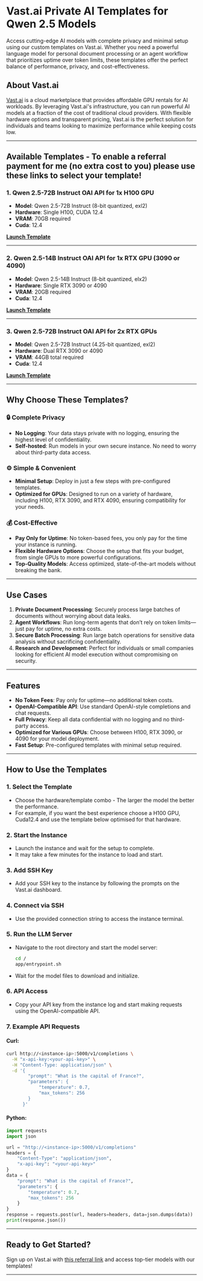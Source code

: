 # Vast.ai Private AI Templates for Qwen 2.5 Models

Access cutting-edge AI models with complete privacy and minimal setup using our custom templates on Vast.ai. Whether you need a powerful language model for personal document processing or an agent workflow that prioritizes uptime over token limits, these templates offer the perfect balance of performance, privacy, and cost-effectiveness.
## About Vast.ai

[Vast.ai](https://cloud.vast.ai/?ref_id=167881) is a cloud marketplace that provides affordable GPU rentals for AI workloads. By leveraging Vast.ai's infrastructure, you can run powerful AI models at a fraction of the cost of traditional cloud providers. With flexible hardware options and transparent pricing, Vast.ai is the perfect solution for individuals and teams looking to maximize performance while keeping costs low.

---

## Available Templates - To enable a referral payment for me (no extra cost to you) please use these links to select your template!

### 1. Qwen 2.5-72B Instruct OAI API for 1x H100 GPU
- **Model**: Qwen 2.5-72B Instruct (8-bit quantized, exl2)
- **Hardware**: Single H100, CUDA 12.4
- **VRAM**: 70GB required
- **Cuda**: 12.4

[**Launch Template**](https://cloud.vast.ai/?ref_id=167881&template_id=581b0df498f0062ba1449630e4646e4a)

---

### 2. Qwen 2.5-14B Instruct OAI API for 1x RTX GPU (3090 or 4090)
- **Model**: Qwen 2.5-14B Instruct (8-bit quantized, elx2)
- **Hardware**: Single RTX 3090 or 4090
- **VRAM**: 20GB required
- **Cuda**: 12.4

[**Launch Template**](https://cloud.vast.ai/?ref_id=167881&template_id=49097547d4e3219247f395358f5993f6)

---

### 3. Qwen 2.5-72B Instruct OAI API for 2x RTX GPUs
- **Model**: Qwen 2.5-72B Instruct (4.25-bit quantized, exl2)
- **Hardware**: Dual RTX 3090 or 4090
- **VRAM**: 44GB total required
- **Cuda**: 12.4

[**Launch Template**](https://cloud.vast.ai/?ref_id=167881&template_id=02f5a7ee57f6e9aece4c4d6b8b6748c7)

--- 

## Why Choose These Templates?

### 🔒 Complete Privacy
- **No Logging**: Your data stays private with no logging, ensuring the highest level of confidentiality.
- **Self-hosted**: Run models in your own secure instance. No need to worry about third-party data access.

### ⚙️ Simple & Convenient
- **Minimal Setup**: Deploy in just a few steps with pre-configured templates.
- **Optimized for GPUs**: Designed to run on a variety of hardware, including H100, RTX 3090, and RTX 4090, ensuring compatibility for your needs.

### 💰 Cost-Effective
- **Pay Only for Uptime**: No token-based fees, you only pay for the time your instance is running.
- **Flexible Hardware Options**: Choose the setup that fits your budget, from single GPUs to more powerful configurations.
- **Top-Quality Models**: Access optimized, state-of-the-art models without breaking the bank.

---

## Use Cases

1. **Private Document Processing**: Securely process large batches of documents without worrying about data leaks.
2. **Agent Workflows**: Run long-term agents that don’t rely on token limits—just pay for uptime, no extra costs.
3. **Secure Batch Processing**: Run large batch operations for sensitive data analysis without sacrificing confidentiality.
5. **Research and Development**: Perfect for individuals or small companies looking for efficient AI model execution without compromising on security.

---

## Features

- **No Token Fees**: Pay only for uptime—no additional token costs.
- **OpenAI-Compatible API**: Use standard OpenAI-style completions and chat requests.
- **Full Privacy**: Keep all data confidential with no logging and no third-party access.
- **Optimized for Various GPUs**: Choose between H100, RTX 3090, or 4090 for your model deployment.
- **Fast Setup**: Pre-configured templates with minimal setup required.

---

## How to Use the Templates

### 1. **Select the Template**
   - Choose the hardware/template combo - The larger the model the better the performance.
   - For example, if you want the best experience choose a H100 GPU, Cuda12.4 and use the template below optimised for that hardware.

### 2. **Start the Instance**
   - Launch the instance and wait for the setup to complete.
   - It may take a few minutes for the instance to load and start.

### 3. **Add SSH Key**
   - Add your SSH key to the instance by following the prompts on the Vast.ai dashboard.

### 4. **Connect via SSH**
   - Use the provided connection string to access the instance terminal.

### 5. **Run the LLM Server**
   - Navigate to the root directory and start the model server:
     ```bash
     cd /
     app/entrypoint.sh
     ```
   - Wait for the model files to download and initialize. 

### 6. **API Access**
   - Copy your API key from the instance log and start making requests using the OpenAI-compatible API.

### 7. **Example API Requests**

#### Curl:
```bash
curl http://<instance-ip>:5000/v1/completions \
  -H "x-api-key:<your-api-key>" \
  -H "Content-Type: application/json" \
  -d '{
        "prompt": "What is the capital of France?",
        "parameters": {
            "temperature": 0.7,
            "max_tokens": 256
        }
      }'
```

#### Python:
```python
import requests
import json

url = "http://<instance-ip>:5000/v1/completions"
headers = {
    "Content-Type": "application/json",
    "x-api-key": "<your-api-key>"
}
data = {
    "prompt": "What is the capital of France?",
    "parameters": {
        "temperature": 0.7,
        "max_tokens": 256
    }
}
response = requests.post(url, headers=headers, data=json.dumps(data))
print(response.json())
```

---

## Ready to Get Started?

Sign up on Vast.ai with [this referral link](https://cloud.vast.ai/?ref_id=167881) and access top-tier models with our templates!

---
